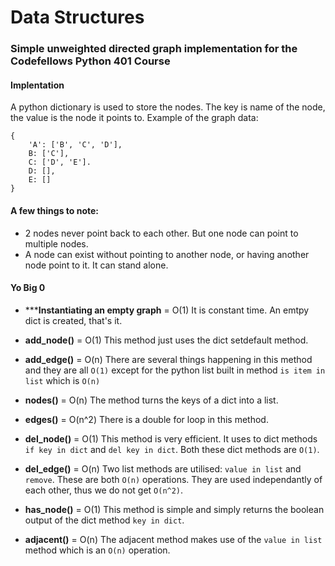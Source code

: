 # Data Structures

### Simple unweighted directed graph implementation for the Codefellows Python 401 Course

#### Implentation
A python dictionary is used to store the nodes. The key is name of the node,
the value is the node it points to. Example of the graph data:
```
{
    'A': ['B', 'C', 'D'],
    B: ['C'],
    C: ['D', 'E'].
    D: [],
    E: []
}
```
#### A few things to note:
- 2 nodes never point back to each other. But one node can point to multiple
  nodes.
- A node can exist without pointing to another node, or having another node
  point to it. It can stand alone.

#### Yo Big 0

- ***__Instantiating an empty graph__ = O(1)
  It is constant time. An emtpy dict is created, that's it.


- __add_node()__ = O(1)
 This method just uses the dict setdefault method.


- __add_edge()__ = O(n)
  There are several things happening in this method and they are all `O(1)`
  except for the python list built in method `is item in list` which is `O(n)`

- __nodes()__ = O(n)
  The method turns the keys of a dict into a list.


- __edges()__ = O(n^2)
  There is a double for loop in this method.


- __del_node()__ = O(1)
  This method is very efficient. It uses to dict methods `if key in dict` and
  `del key in dict`. Both these dict methods are `O(1)`.


- __del_edge()__ = O(n)
  Two list methods are utilised: `value in list` and `remove`. These are both
  `O(n)` operations. They are used independantly of each other, thus we do not
  get `O(n^2)`.


- __has_node()__ = O(1)
  This method is simple and simply returns the boolean output of the dict method `key
  in dict`.


- __adjacent()__ = O(n)
  The adjacent method makes use of the `value in list` method which is an
  `O(n)` operation.
